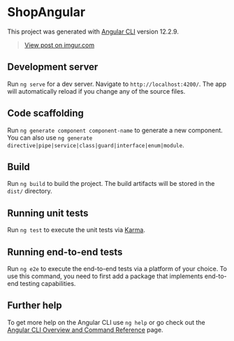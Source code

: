 # ShopAngular

This project was generated with [Angular CLI](https://github.com/angular/angular-cli) version 12.2.9.
<blockquote class="imgur-embed-pub" lang="en" data-id="5iOkAXs"><a href="https://imgur.com/5iOkAXs">View post on imgur.com</a></blockquote><script async src="//s.imgur.com/min/embed.js" charset="utf-8"></script>

## Development server

Run `ng serve` for a dev server. Navigate to `http://localhost:4200/`. The app will automatically reload if you change any of the source files.

## Code scaffolding

Run `ng generate component component-name` to generate a new component. You can also use `ng generate directive|pipe|service|class|guard|interface|enum|module`.

## Build

Run `ng build` to build the project. The build artifacts will be stored in the `dist/` directory.

## Running unit tests

Run `ng test` to execute the unit tests via [Karma](https://karma-runner.github.io).

## Running end-to-end tests

Run `ng e2e` to execute the end-to-end tests via a platform of your choice. To use this command, you need to first add a package that implements end-to-end testing capabilities.

## Further help

To get more help on the Angular CLI use `ng help` or go check out the [Angular CLI Overview and Command Reference](https://angular.io/cli) page.
